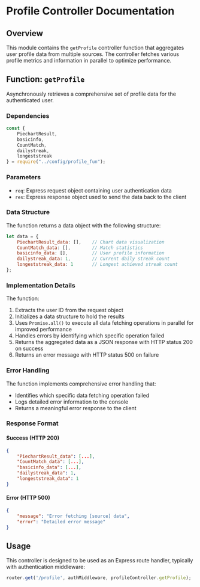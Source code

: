 # Profile Controller Documentation

## Overview

This module contains the `getProfile` controller function that aggregates user profile data from multiple sources. The controller fetches various profile metrics and information in parallel to optimize performance.

## Function: `getProfile`

Asynchronously retrieves a comprehensive set of profile data for the authenticated user.

### Dependencies

```javascript
const { 
    PiechartResult,
    basicinfo,
    CountMatch,
    dailystreak,
    longeststreak
} = require("../config/profile_fun");
```

### Parameters

- `req`: Express request object containing user authentication data
- `res`: Express response object used to send the data back to the client

### Data Structure

The function returns a data object with the following structure:

```javascript
let data = {
    PiechartResult_data: [],    // Chart data visualization 
    CountMatch_data: [],        // Match statistics
    basicinfo_data: [],         // User profile information
    dailystreak_data: 1,        // Current daily streak count
    longeststreak_data: 1       // Longest achieved streak count
};
```

### Implementation Details

The function:
1. Extracts the user ID from the request object
2. Initializes a data structure to hold the results
3. Uses `Promise.all()` to execute all data fetching operations in parallel for improved performance
4. Handles errors by identifying which specific operation failed
5. Returns the aggregated data as a JSON response with HTTP status 200 on success
6. Returns an error message with HTTP status 500 on failure

### Error Handling

The function implements comprehensive error handling that:
- Identifies which specific data fetching operation failed
- Logs detailed error information to the console
- Returns a meaningful error response to the client

### Response Format

#### Success (HTTP 200)
```json
{
    "PiechartResult_data": [...],
    "CountMatch_data": [...],
    "basicinfo_data": [...],
    "dailystreak_data": 1,
    "longeststreak_data": 1
}
```

#### Error (HTTP 500)
```json
{
    "message": "Error fetching [source] data",
    "error": "Detailed error message"
}
```

## Usage

This controller is designed to be used as an Express route handler, typically with authentication middleware:

```javascript
router.get('/profile', authMiddleware, profileController.getProfile);
```
